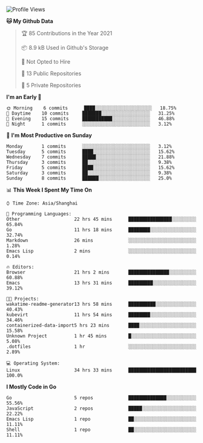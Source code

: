 <!--START_SECTION:waka-->
![Profile Views](http://img.shields.io/badge/Profile%20Views-155-blue)

**🐱 My Github Data** 

> 🏆 85 Contributions in the Year 2021
 > 
> 📦 8.9 kB Used in Github's Storage 
 > 
> 🚫 Not Opted to Hire
 > 
> 📜 13 Public Repositories 
 > 
> 🔑 5 Private Repositories  
 > 
**I'm an Early 🐤** 

```text
🌞 Morning    6 commits      ████░░░░░░░░░░░░░░░░░░░░░   18.75% 
🌆 Daytime    10 commits     ███████░░░░░░░░░░░░░░░░░░   31.25% 
🌃 Evening    15 commits     ███████████░░░░░░░░░░░░░░   46.88% 
🌙 Night      1 commits      ░░░░░░░░░░░░░░░░░░░░░░░░░   3.12%

```
📅 **I'm Most Productive on Sunday** 

```text
Monday       1 commits      ░░░░░░░░░░░░░░░░░░░░░░░░░   3.12% 
Tuesday      5 commits      ████░░░░░░░░░░░░░░░░░░░░░   15.62% 
Wednesday    7 commits      █████░░░░░░░░░░░░░░░░░░░░   21.88% 
Thursday     3 commits      ██░░░░░░░░░░░░░░░░░░░░░░░   9.38% 
Friday       5 commits      ████░░░░░░░░░░░░░░░░░░░░░   15.62% 
Saturday     3 commits      ██░░░░░░░░░░░░░░░░░░░░░░░   9.38% 
Sunday       8 commits      ██████░░░░░░░░░░░░░░░░░░░   25.0%

```


📊 **This Week I Spent My Time On** 

```text
⌚︎ Time Zone: Asia/Shanghai

💬 Programming Languages: 
Other                    22 hrs 45 mins      ████████████████░░░░░░░░░   65.84% 
Go                       11 hrs 18 mins      ████████░░░░░░░░░░░░░░░░░   32.74% 
Markdown                 26 mins             ░░░░░░░░░░░░░░░░░░░░░░░░░   1.28% 
Emacs Lisp               2 mins              ░░░░░░░░░░░░░░░░░░░░░░░░░   0.14%

🔥 Editors: 
Browser                  21 hrs 2 mins       ███████████████░░░░░░░░░░   60.88% 
Emacs                    13 hrs 31 mins      █████████░░░░░░░░░░░░░░░░   39.12%

🐱‍💻 Projects: 
wakatime-readme-generator13 hrs 58 mins      ██████████░░░░░░░░░░░░░░░   40.43% 
kubevirt                 11 hrs 54 mins      ████████░░░░░░░░░░░░░░░░░   34.46% 
containerized-data-import5 hrs 23 mins       ████░░░░░░░░░░░░░░░░░░░░░   15.58% 
Unknown Project          1 hr 45 mins        █░░░░░░░░░░░░░░░░░░░░░░░░   5.08% 
.dotfiles                1 hr                ░░░░░░░░░░░░░░░░░░░░░░░░░   2.89%

💻 Operating System: 
Linux                    34 hrs 33 mins      █████████████████████████   100.0%

```

**I Mostly Code in Go** 

```text
Go                       5 repos             ██████████████░░░░░░░░░░░   55.56% 
JavaScript               2 repos             █████░░░░░░░░░░░░░░░░░░░░   22.22% 
Emacs Lisp               1 repo              ██░░░░░░░░░░░░░░░░░░░░░░░   11.11% 
Shell                    1 repo              ██░░░░░░░░░░░░░░░░░░░░░░░   11.11%

```



<!--END_SECTION:waka-->
